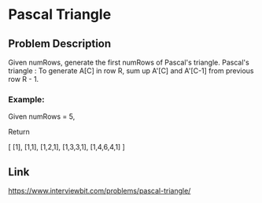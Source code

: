 # Pascal Triangle

## Problem Description

Given numRows, generate the first numRows of Pascal's triangle.
Pascal's triangle : To generate A[C] in row R, sum up A'[C] and A'[C-1] from previous row R - 1.

### Example:

Given numRows = 5,

Return

[
     [1],
     [1,1],
     [1,2,1],
     [1,3,3,1],
     [1,4,6,4,1]
]

## Link

https://www.interviewbit.com/problems/pascal-triangle/